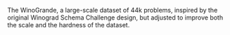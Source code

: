 The WinoGrande, a large-scale dataset of 44k problems, inspired by the original
Winograd Schema Challenge design, but adjusted to improve both the scale and the
hardness of the dataset.
